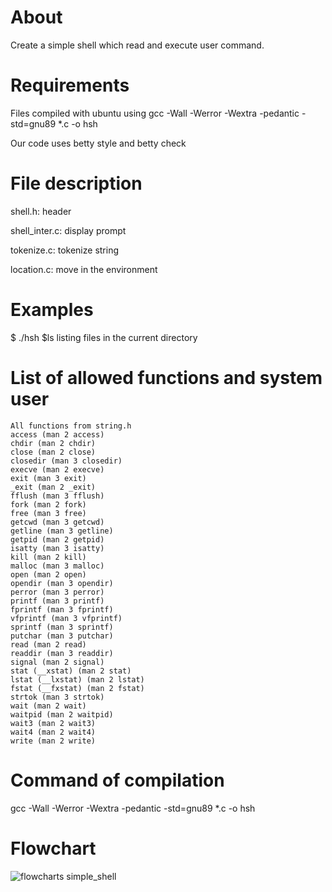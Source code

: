 # About

Create a simple shell which read and execute user command.

# Requirements

Files compiled with ubuntu using gcc -Wall -Werror -Wextra -pedantic -std=gnu89 *.c -o hsh

Our code uses betty style and betty check

# File description

shell.h: header

shell_inter.c: display prompt

tokenize.c: tokenize string

location.c: move in the environment

# Examples

$ ./hsh
$ls
listing files in the current directory

# List of allowed functions and system user

~~~
All functions from string.h
access (man 2 access)
chdir (man 2 chdir)
close (man 2 close)
closedir (man 3 closedir)
execve (man 2 execve)
exit (man 3 exit)
_exit (man 2 _exit)
fflush (man 3 fflush)
fork (man 2 fork)
free (man 3 free)
getcwd (man 3 getcwd)
getline (man 3 getline)
getpid (man 2 getpid)
isatty (man 3 isatty)
kill (man 2 kill)
malloc (man 3 malloc)
open (man 2 open)
opendir (man 3 opendir)
perror (man 3 perror)
printf (man 3 printf)
fprintf (man 3 fprintf)
vfprintf (man 3 vfprintf)
sprintf (man 3 sprintf)
putchar (man 3 putchar)
read (man 2 read)
readdir (man 3 readdir)
signal (man 2 signal)
stat (__xstat) (man 2 stat)
lstat (__lxstat) (man 2 lstat)
fstat (__fxstat) (man 2 fstat)
strtok (man 3 strtok)
wait (man 2 wait)
waitpid (man 2 waitpid)
wait3 (man 2 wait3)
wait4 (man 2 wait4)
write (man 2 write)
~~~
# Command of compilation

gcc -Wall -Werror -Wextra -pedantic -std=gnu89 *.c -o hsh

# Flowchart


![flowcharts simple_shell](https://github.com/Raph6n/holbertonschool-simple_shell/assets/158469700/1fa2e71d-f1f8-4470-ad7d-d61f2cff426d)



